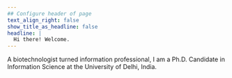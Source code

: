 ```yaml
---
## Configure header of page
text_align_right: false
show_title_as_headline: false
headline: |
  Hi there! Welcome.
---
```

<!-- this is a subheadline -->
A biotechnologist turned information professional, I am a Ph.D. Candidate in Information Science at the University of Delhi, India.
